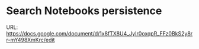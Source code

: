 # Search Notebooks persistence

URL: https://docs.google.com/document/d/1x8fTX8U4_JyIr0oxqpR_FFz0BkS2y8rr-mY498XmKrc/edit
